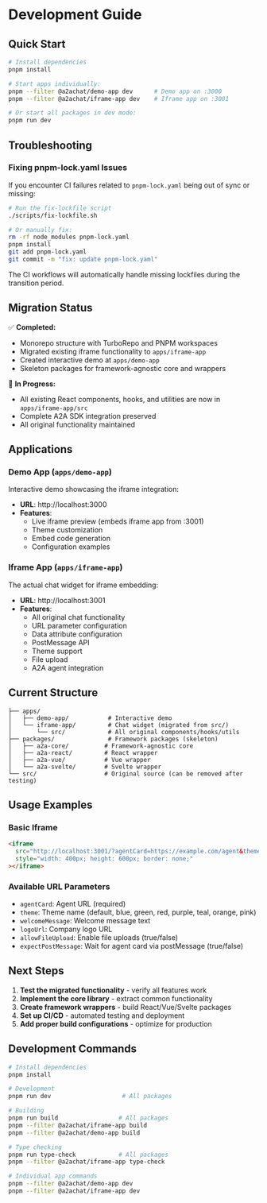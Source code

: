 # Development Guide

## Quick Start

```bash
# Install dependencies
pnpm install

# Start apps individually:
pnpm --filter @a2achat/demo-app dev      # Demo app on :3000
pnpm --filter @a2achat/iframe-app dev    # Iframe app on :3001

# Or start all packages in dev mode:
pnpm run dev
```

## Troubleshooting

### Fixing pnpm-lock.yaml Issues

If you encounter CI failures related to `pnpm-lock.yaml` being out of sync or missing:

```bash
# Run the fix-lockfile script
./scripts/fix-lockfile.sh

# Or manually fix:
rm -rf node_modules pnpm-lock.yaml
pnpm install
git add pnpm-lock.yaml
git commit -m "fix: update pnpm-lock.yaml"
```

The CI workflows will automatically handle missing lockfiles during the transition period.

## Migration Status

✅ **Completed:**
- Monorepo structure with TurboRepo and PNPM workspaces
- Migrated existing iframe functionality to `apps/iframe-app`
- Created interactive demo at `apps/demo-app`
- Skeleton packages for framework-agnostic core and wrappers

🚧 **In Progress:**
- All existing React components, hooks, and utilities are now in `apps/iframe-app/src`
- Complete A2A SDK integration preserved
- All original functionality maintained

## Applications

### Demo App (`apps/demo-app`)

Interactive demo showcasing the iframe integration:
- **URL**: http://localhost:3000
- **Features**: 
  - Live iframe preview (embeds iframe app from :3001)
  - Theme customization
  - Embed code generation
  - Configuration examples

### Iframe App (`apps/iframe-app`)

The actual chat widget for iframe embedding:
- **URL**: http://localhost:3001
- **Features**:
  - All original chat functionality
  - URL parameter configuration
  - Data attribute configuration
  - PostMessage API
  - Theme support
  - File upload
  - A2A agent integration

## Current Structure

```
├── apps/
│   ├── demo-app/           # Interactive demo
│   └── iframe-app/         # Chat widget (migrated from src/)
│       └── src/            # All original components/hooks/utils
├── packages/               # Framework packages (skeleton)
│   ├── a2a-core/          # Framework-agnostic core
│   ├── a2a-react/         # React wrapper
│   ├── a2a-vue/           # Vue wrapper
│   └── a2a-svelte/        # Svelte wrapper
└── src/                   # Original source (can be removed after testing)
```

## Usage Examples

### Basic Iframe

```html
<iframe 
  src="http://localhost:3001/?agentCard=https://example.com/agent&theme=blue"
  style="width: 400px; height: 600px; border: none;"
></iframe>
```


### Available URL Parameters

- `agentCard`: Agent URL (required)
- `theme`: Theme name (default, blue, green, red, purple, teal, orange, pink)
- `welcomeMessage`: Welcome message text
- `logoUrl`: Company logo URL
- `allowFileUpload`: Enable file uploads (true/false)
- `expectPostMessage`: Wait for agent card via postMessage (true/false)

## Next Steps

1. **Test the migrated functionality** - verify all features work
2. **Implement the core library** - extract common functionality
3. **Create framework wrappers** - build React/Vue/Svelte packages
4. **Set up CI/CD** - automated testing and deployment
5. **Add proper build configurations** - optimize for production

## Development Commands

```bash
# Install dependencies
pnpm install

# Development
pnpm run dev                    # All packages

# Building
pnpm run build                 # All packages
pnpm --filter @a2achat/iframe-app build
pnpm --filter @a2achat/demo-app build

# Type checking
pnpm run type-check            # All packages
pnpm --filter @a2achat/iframe-app type-check

# Individual app commands
pnpm --filter @a2achat/demo-app dev
pnpm --filter @a2achat/iframe-app dev
```